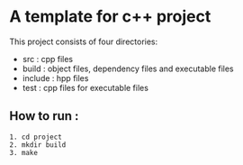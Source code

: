 # A template for c++ project
This project consists of four directories: 
  + src : cpp files 
  + build : object files, dependency files and executable files 
  + include : hpp files
  + test : cpp files for executable files

## How to run :
```
1. cd project
2. mkdir build
3. make
```
    
  
